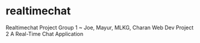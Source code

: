 # realtimechat
Realtimechat Project Group 1 ~ Joe, Mayur, MLKG, Charan Web Dev Project 2 A Real-Time Chat Application
